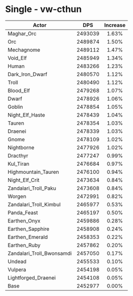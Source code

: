 # Single - vw-cthun
| Actor | DPS | Increase |
|---|:---:|:---:|
|Maghar_Orc|2493039|1.63%|
|Orc|2489874|1.50%|
|Mechagnome|2489112|1.47%|
|Void_Elf|2485949|1.34%|
|Human|2483266|1.23%|
|Dark_Iron_Dwarf|2480570|1.12%|
|Troll|2480490|1.12%|
|Blood_Elf|2479268|1.07%|
|Dwarf|2478926|1.06%|
|Goblin|2478854|1.05%|
|Night_Elf_Haste|2478439|1.04%|
|Tauren|2478354|1.03%|
|Draenei|2478339|1.03%|
|Gnome|2478109|1.02%|
|Nightborne|2477926|1.02%|
|Dracthyr|2477247|0.99%|
|Kul_Tiran|2476684|0.97%|
|Highmountain_Tauren|2476100|0.94%|
|Night_Elf_Crit|2473634|0.84%|
|Zandalari_Troll_Paku|2473608|0.84%|
|Worgen|2472991|0.82%|
|Zandalari_Troll_Kimbul|2465977|0.53%|
|Panda_Feast|2465197|0.50%|
|Earthen_Onyx|2459886|0.28%|
|Earthen_Sapphire|2458908|0.24%|
|Earthen_Emerald|2458353|0.22%|
|Earthen_Ruby|2457862|0.20%|
|Zandalari_Troll_Bwonsamdi|2457050|0.17%|
|Undead|2455533|0.10%|
|Vulpera|2454198|0.05%|
|Lightforged_Draenei|2454108|0.05%|
|Base|2452977|0.00%|
